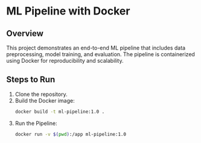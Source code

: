 # ML Pipeline with Docker

## Overview
This project demonstrates an end-to-end ML pipeline that includes data preprocessing, model training, and evaluation. The pipeline is containerized using Docker for reproducibility and scalability.

## Steps to Run
1. Clone the repository.
2. Build the Docker image:
   ```bash
   docker build -t ml-pipeline:1.0 .
3. Run the Pipeline:
    ```bash
    docker run -v $(pwd):/app ml-pipeline:1.0
